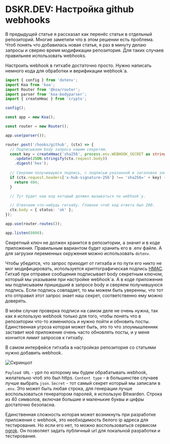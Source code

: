 # DSKR.DEV: Настройка github webhooks

В предыдущей статье я рассказал как перенёс статьи в отдельный репозиторий. Многие заметили что в этом решении есть проблема. Чтоб понять что добавилась новая статья, я раз в минуту делаю запросы и сверяю время модификации репозитория. Для таких случаев правильнее использовать webhooks.

Настроить webhook в гитхабе достаточно просто. Нужно написать немного кода для обработки и верификации webhook`а.

```typescript
import { config } from 'dotenv';
import Koa from 'koa';
import Router from '@koa/router';
import parser from 'koa-bodyparser';
import { createHmac } from 'crypto';

config();

const app = new Koa();

const router = new Router();

app.use(parser());

router.post('/hooks/github', (ctx) => {
  // Подписываем body запроса нашим секретом.
  const key = createHmac('sha256', process.env.WEBHOOK_SECRET as string)
    .update(JSON.stringify(ctx.request.body))
    .digest('hex');
  
  // Сверяем получившуюся подпись, с подписью указанной в заголовке запроса.
  if (ctx.request.headers['x-hub-signature-256'] !== 'sha256=' + key) {
    return 404;
  }

  // Тут будет наш код который должен вызываться по webhook`у.

  // Отвечаем что-нибудь гитхабу. Главное чтоб код ответа был 200.
  ctx.body = { status: 'ok' };
});

app.use(router.routes());

app.listen(8000);
```

Секретный ключ не должен хранится в репозитории, а значит и в коде приложения. Правильным вариантом будет хранить его в .env файле. А для загрузки переменных окружения можно использовать `dotenv`.

Чтобы убедится, что запрос приходит от гитхаба и по пути его никто не мог модифицировать, используется криптографическая подпись [HMAC](https://ru.wikipedia.org/wiki/HMAC). Гитхаб при отправке сообщения подписывает body секретным ключом, который мы указываем при настройке webhook`а. А в коде приложения мы подписываем пришедший в запросе body и сверяем получившуюся подпись. Если подпись совпадает, то мы можем быть уверенны, что тот кто отправил этот запрос знает наш секрет, соответственно ему можно доверять.

В моём случае проверка подписи на самом деле не очень нужна, так как я использую webhook только для того, чтобы понять что в репозитории что-то изменилось и нужно пойти и обновить посты. Единственная угроза которая может быть, это то что злоумышленник заставит моё приложение очень часто обновлять посты, и у меня кончится лимит запросов к гитхабу.

В самом интерфейсе гитхаба в настройках репозитория со статьями нужно добавить webhook.

![Скриншот](https://github.com/skrylnikov/content.dskr.dev/raw/main/blog/2020-11-21/screen-1.png)

`Payload URL` - урл по которому мы будем обрабатывать webhook, желательно чтоб это был https.
`Content type` - в большинстве случаев лучше выбрать `json`.
`Secret` - тот самый секрет который мы записали в `.env`. Это может быть любая строка, для генерации лучше воспользоваться генератором паролей, я использую Bitwarden. Строка из 40 символов, включая большие и маленькие буквы и цифры достаточно безопасна.

Единственная сложность которая может возникнуть при разработке приложения с webhook, это необходимость белого ip адреса для тестирования. Но если его нет, то можно воспользоваться сервисом [ngrok](https://ngrok.com/). Он позволяет задать публичный url для локальной разработки и тестирования.

